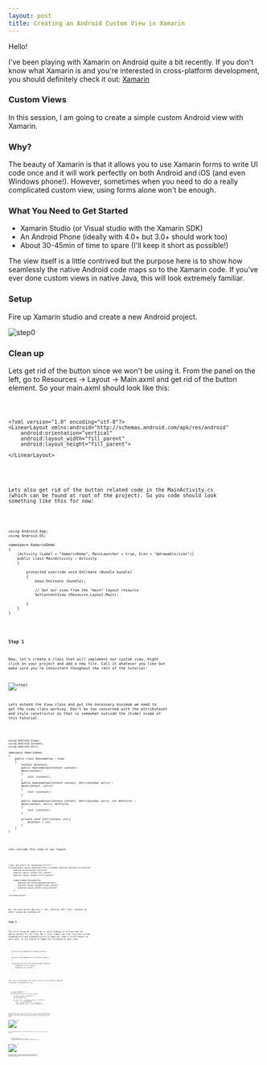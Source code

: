```yaml
---
layout: post
title: Creating an Android Custom View in Xamarin
---
```


Hello!

I've been playing with Xamarin on Android quite a bit recently. If you don't
know what Xamarin is and you're interested in cross-platform development, you should definitely check it out: [Xamarin](http://xamarin.com)

### Custom Views

In this session, I am going to create a simple custom Android view with Xamarin.

### Why?

The beauty of Xamarin is that it allows you to use Xamarin forms to write UI code once and it will work perfectly on both Android and iOS (and even Windows phone!). However, 
sometimes when you need to do a really complicated custom view, using forms alone won't be enough. 

### What You Need to Get Started

* Xamarin Studio (or Visual studio with the Xamarin SDK)
* An Android Phone (ideally with 4.0+ but 3.0+ should work too)
* About 30-45min of time to spare (I'll keep it short as possible!)


The view itself is a little contrived but the purpose here is to show how seamlessly the native Android code maps so to the Xamarin code. If you've ever done custom views in native Java, this will look extremely familiar.


### Setup

Fire up Xamarin studio and create a new Android project. 

![step0](public/step0.png "Step 0")

### Clean up

Lets get rid of the button since we won't be using it. From the panel on the left, go to Resources -> Layout -> Main.axml and get rid of the button element. So your main.axml should look like this:

<code>

	<?xml version="1.0" encoding="utf-8"?>
	<LinearLayout xmlns:android="http://schemas.android.com/apk/res/android"
    	android:orientation="vertical"
    	android:layout_width="fill_parent"
    	android:layout_height="fill_parent">

	</LinearLayout>

<code>

Lets also get rid of the button related code in the MainActivity.cs (which can be found at root of the project). So you code should look something like this for now:

<code>

	using Android.App;
	using Android.OS;

	namespace XamarinDemo
	{
		[Activity (Label = "XamarinDemo", MainLauncher = true, Icon = "@drawable/icon")]
		public class MainActivity : Activity
		{

			protected override void OnCreate (Bundle bundle)
			{
				base.OnCreate (bundle);

				// Set our view from the "main" layout resource
				SetContentView (Resource.Layout.Main);
			
			}
		}
	}

<code>


### Step 1

Now, let's create a class that will implement our custom view. Right click on your project and add a new file. Call it whatever you like but make sure you're consistent
thoughout the rest of the tutorial:


![step1](public/step1.png "Step 1")


Lets extend the View class and put the necessary minimum we need to get the view class working. Don't be too concerned with the attributeset and style constructor as that is somewhat outside the (time) scope of this tutorial.

<code>

	using Android.Views;
	using Android.Content;
	using Android.Util;

	namespace XamarinDemo
	{
		public class AwesomeView : View
		{
			Context mContext;
			public AwesomeView(Context context) :
			base(context)
			{
				init (context);
			}
			public AwesomeView(Context context, IAttributeSet attrs) :
			base(context, attrs)
			{
				init (context);
			}

			public AwesomeView(Context context, IAttributeSet attrs, int defStyle) :
			base(context, attrs, defStyle)
			{
				init (context);
			}

			private void init(Context ctx){
				mContext = ctx;
			}
		}
	}

<code>


Lets include this view in our layout


<code>

	<?xml version="1.0" encoding="utf-8"?>
	<LinearLayout xmlns:android="http://schemas.android.com/apk/res/android"
	    android:orientation="vertical"
	    android:layout_width="fill_parent"
	    android:layout_height="fill_parent">

	    <xamarindemo.AwesomeView
	    	android:id="@+id/awesomeview_main"
	    	android:layout_height="wrap_content"
	    	android:layout_width="wrap_content"
	    />
	 
	</LinearLayout>

<code>


Hit the play button and you'll see...Nothing. Well that's because we aren't doing any drawing yet.


### Step 2 

The first thing we need to do to start drawing is to override the onDraw method for the view. We'll also create two stub functions called drawBigCircle and drawSmallCircle to make our code a little easier to work with. So you should've added the following to your view:

<code>


		private void drawBigCircle(Canvas canvas){
		}

		private void drawSmallCircles(Canvas canvas){
		}

		protected override void OnDraw(Canvas canvas){
			drawSmallCircles (canvas);
			drawBigCircle (canvas);
		}


<code>


Lets start with drawing the little circles at the bottom. Add the following to drawSmallCircles:

<code>

		const int NUM_BUBBLES = 5;
		int radius = 60;
		private void drawSmallCircles(Canvas canvas){

			int spacing = Width / NUM_BUBBLES;
			int shift = spacing / 2;
			int bottomMargin = 10;

			var paintCircle = new Paint (){ Color = Color.White};
			for (int i = 0; i < NUM_BUBBLES; i++) {
				int x = i * spacing + shift;
				int y = Height - radius * 2 - bottomMargin;
				canvas.DrawCircle (x, y, radius, paintCircle);
			}

		}

<code>

Note that the 0,0 starts at the top left corner (as with most drawing engines). We equally space the 5 circles and show them just above the bottom of the screen. You should see something like this when you hit play:



![step2](public/step2.png "Step 2")


If you understood that, then drawing the big circle should be even easier.


<code>

		int radius_big = 180;
		private void drawBigCircle(Canvas canvas){
			var paintCircle = new Paint (){ Color = Color.White};
			canvas.DrawCircle (Width/2.0, Height/2.0, radius_big, paintCircle);
		}

<code>



![step2.1](public/step2.1.png "Step 2.1")

One thing you might note is that the size of circles looks different on your phone. That is because different phones have different resolutions so feel free to mess around with the values. However, a proper implementation would calculate the pixels using a conversion. We'll skip that for now.

